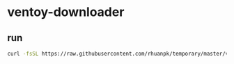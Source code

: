 # ventoy-downloader

## run
```bash
curl -fsSL https://raw.githubusercontent.com/rhuanpk/temporary/master/ventoy/install.sh | bash -
```
